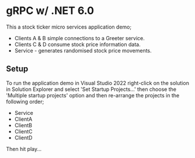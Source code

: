 # gRPC w/ .NET 6.0

This a stock ticker micro services application demo;

- Clients A & B simple connections to a Greeter service.
- Clients C & D consume stock price information data.
- Service - generates randomised stock price movements.

## Setup

To run the application demo in Visual Studio 2022 right-click on the solution in Solution Explorer and select 'Set Startup Projects...' then choose the 'Multiple startup projects' option and then re-arrange the projects in the following order;

- Service
- ClientA
- ClientB
- ClientC
- ClientD

Then hit play...
